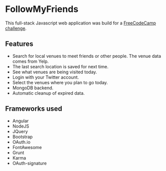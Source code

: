 FollowMyFriends
===============

This full-stack Javascript web application was build for a [FreeCodeCamp challenge](http://www.freecodecamp.com/challenges/basejump-build-a-nightlife-coordination-app).

## Features

- Search for local venues to meet friends or other people. The venue data comes from Yelp.
- The last search location is saved for next time.
- See what venues are being visited today.
- Login with your Twitter account.
- Select the venues where you plan to go today.
- MongoDB backend.
- Automatic cleanup of expired data.

## Frameworks used

- Angular
- NodeJS
- JQuery
- Bootstrap
- OAuth.io
- FontAwesome
- Grunt
- Karma
- OAuth-signature
